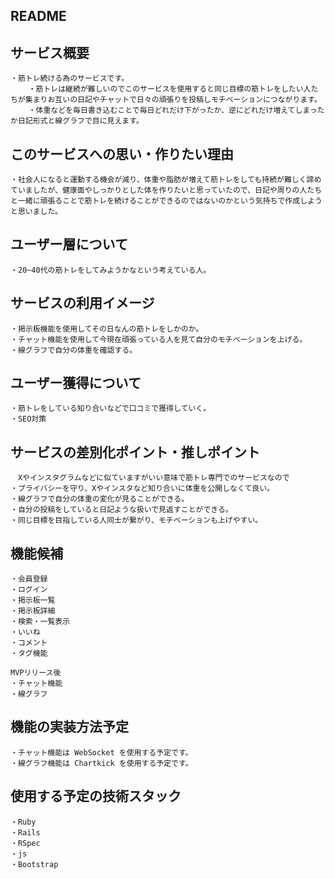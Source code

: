 ## README

## サービス概要

```
・筋トレ続ける為のサービスです。
    ・筋トレは継続が難しいのでこのサービスを使用すると同じ目標の筋トレをしたい人たちが集まりお互いの日記やチャットで日々の頑張りを投稿しモチベーションにつながります。
    ・体重などを毎日書き込むことで毎日どれだけ下がったか、逆にどれだけ増えてしまったか日記形式と線グラフで目に見えます。
```

## このサービスへの思い・作りたい理由

```
・社会人になると運動する機会が減り、体重や脂肪が増えて筋トレをしても持続が難しく諦めていましたが、健康面やしっかりとした体を作りたいと思っていたので、日記や周りの人たちと一緒に頑張ることで筋トレを続けることができるのではないのかという気持ちで作成しようと思いました。
```

## ユーザー層について

```
・20~40代の筋トレをしてみようかなという考えている人。
```

## サービスの利用イメージ

```
・掲示板機能を使用してその日なんの筋トレをしかのか。
・チャット機能を使用して今現在頑張っている人を見て自分のモチベーションを上げる。
・線グラフで自分の体重を確認する。
```

## ユーザー獲得について

```
・筋トレをしている知り合いなどで口コミで獲得していく。
・SEO対策
```

## サービスの差別化ポイント・推しポイント

```
　Xやインスタグラムなどに似ていますがいい意味で筋トレ専門でのサービスなので
・プライバシーを守り、Xやインスタなど知り合いに体重を公開しなくて良い。
・線グラフで自分の体重の変化が見ることができる。
・自分の投稿をしていると日記ような扱いで見返すことができる。
・同じ目標を目指している人同士が繋がり、モチベーションも上げやすい。
```

## 機能候補

```
・会員登録
・ログイン
・掲示板一覧
・掲示板詳細
・検索・一覧表示
・いいね
・コメント
・タグ機能

MVPリリース後
・チャット機能
・線グラフ
```

## 機能の実装方法予定
```
・チャット機能は WebSocket を使用する予定です。
・線グラフ機能は Chartkick を使用する予定です。
```

## 使用する予定の技術スタック
```
・Ruby
・Rails
・RSpec
・js
・Bootstrap

```